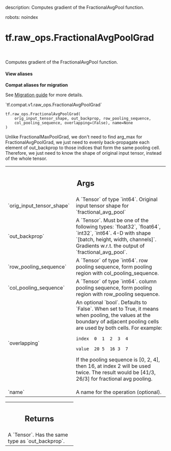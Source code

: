 description: Computes gradient of the FractionalAvgPool function.

robots: noindex

# tf.raw_ops.FractionalAvgPoolGrad

<!-- Insert buttons and diff -->

<table class="tfo-notebook-buttons tfo-api nocontent" align="left">

</table>



Computes gradient of the FractionalAvgPool function.

<section class="expandable">
  <h4 class="showalways">View aliases</h4>
  <p>
<b>Compat aliases for migration</b>
<p>See
<a href="https://www.tensorflow.org/guide/migrate">Migration guide</a> for
more details.</p>
<p>`tf.compat.v1.raw_ops.FractionalAvgPoolGrad`</p>
</p>
</section>

<pre class="devsite-click-to-copy prettyprint lang-py tfo-signature-link">
<code>tf.raw_ops.FractionalAvgPoolGrad(
    orig_input_tensor_shape, out_backprop, row_pooling_sequence,
    col_pooling_sequence, overlapping=(False), name=None
)
</code></pre>



<!-- Placeholder for "Used in" -->

Unlike FractionalMaxPoolGrad, we don't need to find arg_max for
FractionalAvgPoolGrad, we just need to evenly back-propagate each element of
out_backprop to those indices that form the same pooling cell. Therefore, we
just need to know the shape of original input tensor, instead of the whole
tensor.

<!-- Tabular view -->
 <table class="responsive fixed orange">
<colgroup><col width="214px"><col></colgroup>
<tr><th colspan="2"><h2 class="add-link">Args</h2></th></tr>

<tr>
<td>
`orig_input_tensor_shape`
</td>
<td>
A `Tensor` of type `int64`.
Original input tensor shape for `fractional_avg_pool`
</td>
</tr><tr>
<td>
`out_backprop`
</td>
<td>
A `Tensor`. Must be one of the following types: `float32`, `float64`, `int32`, `int64`.
4-D with shape `[batch, height, width, channels]`.  Gradients
w.r.t. the output of `fractional_avg_pool`.
</td>
</tr><tr>
<td>
`row_pooling_sequence`
</td>
<td>
A `Tensor` of type `int64`.
row pooling sequence, form pooling region with
col_pooling_sequence.
</td>
</tr><tr>
<td>
`col_pooling_sequence`
</td>
<td>
A `Tensor` of type `int64`.
column pooling sequence, form pooling region with
row_pooling sequence.
</td>
</tr><tr>
<td>
`overlapping`
</td>
<td>
An optional `bool`. Defaults to `False`.
When set to True, it means when pooling, the values at the boundary
of adjacent pooling cells are used by both cells. For example:

`index  0  1  2  3  4`

`value  20 5  16 3  7`

If the pooling sequence is [0, 2, 4], then 16, at index 2 will be used twice.
The result would be [41/3, 26/3] for fractional avg pooling.
</td>
</tr><tr>
<td>
`name`
</td>
<td>
A name for the operation (optional).
</td>
</tr>
</table>



<!-- Tabular view -->
 <table class="responsive fixed orange">
<colgroup><col width="214px"><col></colgroup>
<tr><th colspan="2"><h2 class="add-link">Returns</h2></th></tr>
<tr class="alt">
<td colspan="2">
A `Tensor`. Has the same type as `out_backprop`.
</td>
</tr>

</table>

